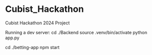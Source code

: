 # Cubist_Hackathon
Cubist Hackathon 2024 Project

Running a dev server:
cd ./Backend
source .venv/bin/activate
python app.py

cd ./betting-app
npm start